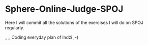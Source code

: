 # Sphere-Online-Judge-SPOJ
Here I will commit all the solutions of the exercises I will do on SPOJ regularly.

_ _
Coding everyday plan of Indzi ;-)
